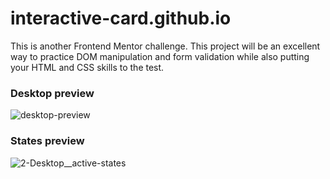 # interactive-card.github.io
This is another Frontend Mentor challenge. 
This project will be an excellent way to practice DOM manipulation and form validation while also putting your HTML and CSS skills to the test.

### Desktop preview
![desktop-preview](https://github.com/Raz1945/interactive-card.github.io/assets/109112528/d623efec-492a-4b91-abbe-12546b2d7dd0)

### States preview
![2-Desktop__active-states](https://github.com/Raz1945/interactive-card.github.io/assets/109112528/af32577f-ef45-42c6-b423-3d1ecad4e204)
